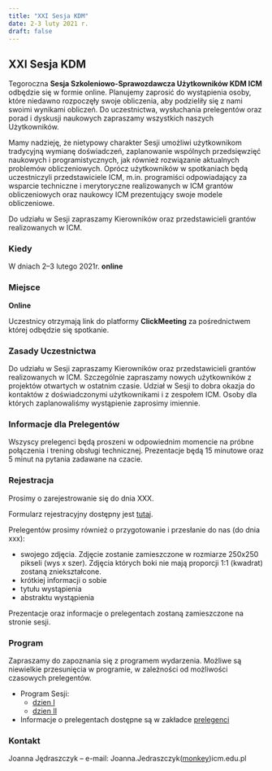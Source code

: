 ```yaml
---
title: "XXI Sesja KDM"
date: 2-3 luty 2021 r.
draft: false
---
```


## XXI Sesja KDM

Tegoroczna **Sesja Szkoleniowo-Sprawozdawcza Użytkowników KDM ICM** odbędzie się w formie online. Planujemy zaprosić do wystąpienia osoby, które niedawno rozpoczęły swoje obliczenia, aby podzieliły się z nami swoimi wynikami obliczeń.
Do uczestnictwa, wysłuchania prelegentów oraz porad i dyskusji naukowych zapraszamy wszystkich naszych Użytkowników.

Mamy nadzieję, że nietypowy charakter Sesji umożliwi użytkownikom tradycyjną wymianę doświadczeń, zaplanowanie wspólnych przedsięwzięć naukowych i programistycznych, jak również rozwiązanie aktualnych problemów obliczeniowych. Oprócz użytkowników w spotkaniach będą uczestniczyli przedstawiciele ICM, m.in. programiści odpowiadający za wsparcie techniczne i merytoryczne realizowanych w ICM grantów obliczeniowych oraz naukowcy ICM prezentujący swoje modele obliczeniowe.

Do udziału w Sesji zapraszamy Kierowników oraz przedstawicieli grantów realizowanych w ICM.

### Kiedy

W dniach 2–3 lutego 2021r.  **online**

### Miejsce

**Online**

Uczestnicy otrzymają link do platformy **ClickMeeting** za pośrednictwem której odbędzie się spotkanie.

### Zasady Uczestnictwa

Do udziału w Sesji zapraszamy Kierowników oraz przedstawicieli grantów realizowanych w ICM.
Szczególnie zapraszamy nowych użytkowników z projektów otwartych w ostatnim czasie.
Udział w Sesji to dobra okazja do kontaktów z doświadczonymi użytkownikami i z zespołem ICM.
Osoby dla których zaplanowaliśmy wystąpienie zaprosimy imiennie.

### Informacje dla Prelegentów

Wszyscy prelegenci będą proszeni w odpowiednim momencie na próbne połączenia i trening obsługi technicznej.
Prezentacje będą 15 minutowe oraz 5 minut na pytania zadawane na czacie.

### Rejestracja

Prosimy o zarejestrowanie się do dnia XXX.

Formularz rejestracyjny dostępny jest [tutaj](https://docs.google.com/forms/d/e/1FAIpQLSccGyxrxnjWv3yHeOx2qpCRQLKgtFYqCT6E5eHogJA3voNmYw/viewform).

Prelegentów prosimy również o przygotowanie i przesłanie do nas (do dnia xxx):

- swojego zdjęcia. Zdjęcie zostanie zamieszczone w rozmiarze 250x250 pikseli (wys x szer). Zdjęcia których boki nie mają proporcji 1:1 (kwadrat) zostaną zniekształcone.
- krótkiej informacji o sobie
- tytułu wystąpienia
- abstraktu wystąpienia

Prezentacje oraz informacje o prelegentach zostaną zamieszczone na stronie sesji.

### Program

Zapraszamy do zapoznania się z programem wydarzenia.
Możliwe są niewielkie przesunięcia w programie, w zależności od możliwości czasowych prelegentów.

- Program Sesji:
    * [dzien I](./sesja2020_granty_lista_v6a_nastrone_dzien1_korekta.pdf)
    * [dzien II](./sesja2020_granty_lista_v6a_nastrone_dzien2.pdf)
- Informacje o prelegentach dostępne są w zakładce [prelegenci](prelegenci.md)

### Kontakt

Joanna Jędraszczyk – e-mail: Joanna.Jedraszczyk([monkey](https://en.wikipedia.org/wiki/At_sign#Names_in_other_languages))icm.edu.pl
<!-- , telefon: 22-87-49-200 -->
